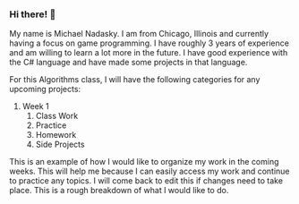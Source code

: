 ### Hi there! :wave:

My name is Michael Nadasky. I am from Chicago, Illinois and currently having a focus on game programming. I have roughly 3 years of experience and am willing to learn a lot more in the future. I have good experience with the C# language and have made some projects in that language.

For this Algorithms class, I will have the following categories for any upcoming projects:

1. Week 1
   1. Class Work
   2. Practice
   3. Homework
   4. Side Projects

This is an example of how I would like to organize my work in the coming weeks. This will help me because I can easily access my work and continue to practice any topics. I will come back to edit this if changes need to take place. This is a rough breakdown of what I would like to do.
